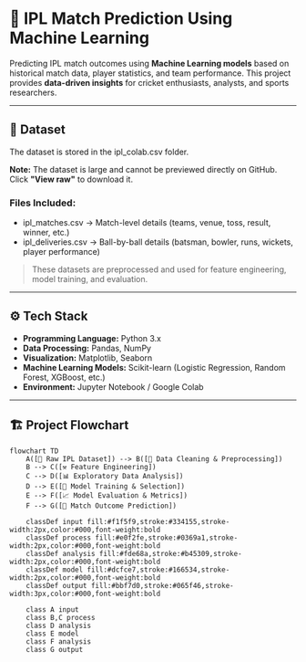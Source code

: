 # 🏏 IPL Match Prediction Using Machine Learning

Predicting IPL match outcomes using **Machine Learning models** based on historical match data, player statistics, and team performance. This project provides **data-driven insights** for cricket enthusiasts, analysts, and sports researchers.

---

## 📂 Dataset

The dataset is stored in the ipl_colab.csv folder.  

**Note:** The dataset is large and cannot be previewed directly on GitHub. Click **"View raw"** to download it.

### Files Included:
- ipl_matches.csv → Match-level details (teams, venue, toss, result, winner, etc.)  
- ipl_deliveries.csv → Ball-by-ball details (batsman, bowler, runs, wickets, player performance)  

> These datasets are preprocessed and used for feature engineering, model training, and evaluation.

---

## ⚙️ Tech Stack
- **Programming Language:** Python 3.x  
- **Data Processing:** Pandas, NumPy  
- **Visualization:** Matplotlib, Seaborn  
- **Machine Learning Models:** Scikit-learn (Logistic Regression, Random Forest, XGBoost, etc.)  
- **Environment:** Jupyter Notebook / Google Colab  

---

## 🏗️ Project Flowchart
```mermaid
flowchart TD
    A([📂 Raw IPL Dataset]) --> B([🧹 Data Cleaning & Preprocessing])
    B --> C([⚒️ Feature Engineering])
    C --> D([📊 Exploratory Data Analysis])
    D --> E([🤖 Model Training & Selection])
    E --> F([📈 Model Evaluation & Metrics])
    F --> G([🏏 Match Outcome Prediction])

    classDef input fill:#f1f5f9,stroke:#334155,stroke-width:2px,color:#000,font-weight:bold
    classDef process fill:#e0f2fe,stroke:#0369a1,stroke-width:2px,color:#000,font-weight:bold
    classDef analysis fill:#fde68a,stroke:#b45309,stroke-width:2px,color:#000,font-weight:bold
    classDef model fill:#dcfce7,stroke:#166534,stroke-width:2px,color:#000,font-weight:bold
    classDef output fill:#bbf7d0,stroke:#065f46,stroke-width:3px,color:#000,font-weight:bold

    class A input
    class B,C process
    class D analysis
    class E model
    class F analysis
    class G output

